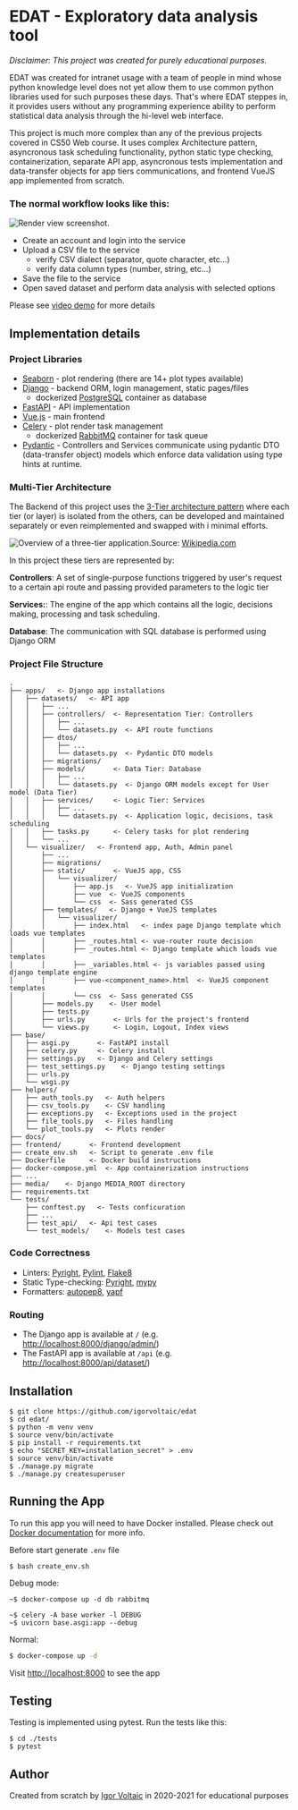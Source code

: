 # EDAT - Exploratory data analysis tool

_Disclaimer: This project was created for purely educational purposes._

EDAT was created for intranet usage with a team of people in mind whose python
knowledge level does not yet allow them to use common python libraries used for 
such purposes these days. That's where EDAT steppes in, it provides users without 
any programming experience ability to perform statistical data analysis through 
the hi-level web interface. 

This project is much more complex than any of the previous projects covered in CS50 Web course. 
It uses complex Architecture pattern, asyncronous task scheduling functionality, python static 
type checking, containerization, separate API app, asyncronous tests implementation and 
data-transfer objects for app tiers communications, and frontend VueJS app implemented from scratch.


### The normal workflow looks like this:

![](docs/app-screenshot.png "Render view screenshot.")

* Create an account and login into the service
* Upload a CSV file to the service
  * verify CSV dialect (separator, quote character, etc...)
  * verify data column types (number, string, etc...)
* Save the file to the service
* Open saved dataset and perform data analysis with selected options

Please see [video demo](https://youtu.be/FUixs3kvxKI) for more details

## Implementation details

### Project Libraries

* [Seaborn](https://seaborn.pydata.org) - plot rendering (there are 14+ plot types available)
* [Django](https://www.djangoproject.com) - backend ORM, login management, static pages/files
  * dockerized [PostgreSQL](https://www.postgresql.org) container as database 
* [FastAPI](https://fastapi.tiangolo.com) - API implementation
* [Vue.js](https://vuejs.org) - main frontend
* [Celery](https://docs.celeryproject.org) - plot render task management
  * dockerized [RabbitMQ](https://www.rabbitmq.com) container for task queue
* [Pydantic](https://pydantic-docs.helpmanual.io) - Controllers and Services communicate using pydantic
DTO (data-transfer object) models which enforce data validation using type hints at runtime.
  
### Multi-Tier Architecture
The Backend of this project uses the [3-Tier architecture pattern](https://en.wikipedia.org/wiki/Multitier_architecture#Three-tier_architecture)
where each tier (or layer) is isolated from the others, can be 
developed and maintained separately or even reimplemented and swapped with i
minimal efforts. 

![](docs/3TierArchitecture.svg "Overview of a three-tier application.")Source: [Wikipedia.com](https://en.wikipedia.org/wiki/Multitier_architecture#/media/File:Overview_of_a_three-tier_application_vectorVersion.svg)

In this project these tiers are represented by:

**Controllers**: A set of single-purpose functions triggered by user's request 
to a certain api route and passing provided parameters to the logic tier 

**Services:**: The engine of the app which contains all the logic, decisions making, 
processing and task scheduling.   

**Database**: The communication with SQL database is performed using 
Django ORM

### Project File Structure
```
.
├── apps/   <- Django app installations
│   ├── datasets/   <- API app
│   │   ├── ...
│   │   ├── controllers/  <- Representation Tier: Controllers
│   │   │   ├── ...
│   │   │   └── datasets.py  <- API route functions
│   │   ├── dtos/         
│   │   │   ├── ...
│   │   │   └── datasets.py  <- Pydantic DTO models 
│   │   ├── migrations/
│   │   ├── models/       <- Data Tier: Database
│   │   │   ├── ...
│   │   │   └── datasets.py  <- Django ORM models except for User model (Data Tier)
│   │   ├── services/     <- Logic Tier: Services
│   │   │   ├── ...
│   │   │   └── datasets.py  <- Application logic, decisions, task scheduling
│   │   ├── tasks.py      <- Celery tasks for plot rendering
│   │   └── ...
│   └── visualizer/   <- Frontend app, Auth, Admin panel
│       ├── ...
│       ├── migrations/
│       ├── static/       <- VueJS app, CSS
│       │   └── visualizer/  
│       │       ├── app.js   <- VueJS app initialization
│       │       ├── vue  <- VueJS components
│       │       └── css  <- Sass generated CSS
│       ├── templates/   <- Django + VueJS templates
│       │   └── visualizer/  
│       │       ├── index.html   <- index page Django template which loads vue templates
│       │       ├── _routes.html <- vue-router route decision 
│       │       ├── _routes.html <- Django template which loads vue templates
│       │       ├── _variables.html <- js variables passed using django template engine
│       │       ├── vue-<component_name>.html  <- VueJS component templates
│       │       └── css  <- Sass generated CSS
│       ├── models.py    <- User model
│       ├── tests.py
│       ├── urls.py       <- Urls for the project's frontend
│       └── views.py      <- Login, Logout, Index views
├── base/
│   ├── asgi.py       <- FastAPI install
│   ├── celery.py     <- Celery install
│   ├── settings.py   <- Django and Celery settings
│   ├── test_settings.py    <- Django testing settings
│   ├── urls.py
│   └── wsgi.py
├── helpers/
│   ├── auth_tools.py   <- Auth helpers
│   ├── csv_tools.py    <- CSV handling
│   ├── exceptions.py   <- Exceptions used in the project
│   ├── file_tools.py   <- Files handling
│   └── plot_tools.py   <- Plots render 
├── docs/ 
├── frontend/       <- Frontend development 
├── create_env.sh   <- Script to generate .env file
├── Dockerfile      <- Docker build instructions
├── docker-compose.yml  <- App containerization instructions
├── ...
├── media/    <- Django MEDIA_ROOT directory
├── requirements.txt
└── tests/
    ├── conftest.py   <- Tests conficuration
    ├── ...
    ├── test_api/   <- Api test cases
    └── test_models/    <- Models test cases
```

### Code Correctness

* Linters: [Pyright](https://github.com/microsoft/pyright), [Pylint](https://www.pylint.org), [Flake8](http://flake8.pycqa.org/)
* Static Type-checking: [Pyright](https://github.com/microsoft/pyright), [mypy](http://mypy-lang.org)
* Formatters: [autopep8](https://github.com/hhatto/autopep8), [yapf](https://github.com/google/yapf)

### Routing

* The Django app is available at `/` (e.g. [http://localhost:8000/django/admin/]())
* The FastAPI app is available at `/api` (e.g. [http://localhost:8000/api/dataset/]())

## Installation

```shell
$ git clone https://github.com/igorvoltaic/edat
$ cd edat/
$ python -m venv venv
$ source venv/bin/activate
$ pip install -r requirements.txt
$ echo "SECRET_KEY=installation_secret" > .env
$ source venv/bin/activate
$ ./manage.py migrate
$ ./manage.py createsuperuser 
```

## Running the App
To run this app you will need to have Docker installed. 
Please check out [Docker documentation](https://docs.docker.com/get-docker/) for more info.  

Before start generate `.env` file
```shell
$ bash create_env.sh
```

Debug mode:
```shell
~$ docker-compose up -d db rabbitmq

~$ celery -A base worker -l DEBUG
~$ uvicorn base.asgi:app --debug
```

Normal:
```sh
$ docker-compose up -d 
```
Visit [http://localhost:8000]() to see the app

## Testing

Testing is implemented using pytest. Run the tests like this:
```shell
$ cd ./tests
$ pytest
```

## Author

Created from scratch by [Igor Voltaic](https://github.com/igorvoltaic) in 2020-2021 for educational purposes
